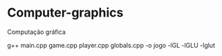 # Computer-graphics
Computação gráfica


g++ main.cpp game.cpp player.cpp globals.cpp -o jogo -lGL -lGLU -lglut
